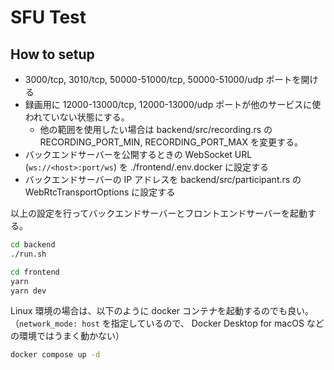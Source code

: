 # SFU Test

## How to setup

* 3000/tcp, 3010/tcp, 50000-51000/tcp, 50000-51000/udp ポートを開ける
* 録画用に 12000-13000/tcp, 12000-13000/udp ポートが他のサービスに使われていない状態にする。
     * 他の範囲を使用したい場合は backend/src/recording.rs の RECORDING_PORT_MIN, RECORDING_PORT_MAX を変更する。
* バックエンドサーバーを公開するときの WebSocket URL (`ws://<host>:port/ws`) を ./frontend/.env.docker に設定する
* バックエンドサーバーの IP アドレスを backend/src/participant.rs の WebRtcTransportOptions に設定する

以上の設定を行ってバックエンドサーバーとフロントエンドサーバーを起動する。

```sh
cd backend
./run.sh
```

```sh
cd frontend
yarn
yarn dev
```

Linux 環境の場合は、以下のように docker コンテナを起動するのでも良い。
（`network_mode: host` を指定しているので、 Docker Desktop for macOS などの環境ではうまく動かない）

```sh
docker compose up -d
```
